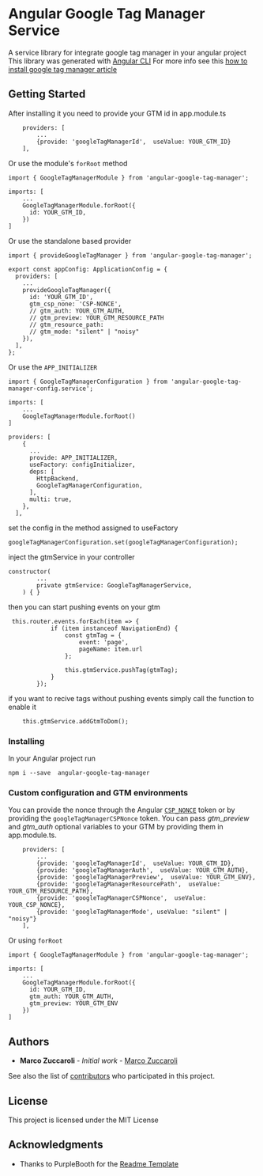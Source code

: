 # Angular Google Tag Manager Service

A service library for integrate google tag manager in your angular project
This library was generated with [Angular CLI](https://github.com/angular/angular-cli)
For more info see this [how to install google tag manager article](https://itnext.io/how-to-add-google-tag-manager-to-an-angular-application-fc68624386e2)

## Getting Started

After installing it you need to provide your GTM id in app.module.ts

```
    providers: [
        ...
        {provide: 'googleTagManagerId',  useValue: YOUR_GTM_ID}
    ],
```

Or use the module's `forRoot` method

```
import { GoogleTagManagerModule } from 'angular-google-tag-manager';

imports: [
    ...
    GoogleTagManagerModule.forRoot({
      id: YOUR_GTM_ID,
    })
]
```

Or use the standalone based provider

```
import { provideGoogleTagManager } from 'angular-google-tag-manager';

export const appConfig: ApplicationConfig = {
  providers: [
    ...
    provideGoogleTagManager({
      id: 'YOUR_GTM_ID',
      gtm_csp_none: 'CSP-NONCE',
      // gtm_auth: YOUR_GTM_AUTH,
      // gtm_preview: YOUR_GTM_RESOURCE_PATH
      // gtm_resource_path:
      // gtm_mode: "silent" | "noisy"
    }),
  ],
};
```

Or use the `APP_INITIALIZER`

```
import { GoogleTagManagerConfiguration } from 'angular-google-tag-manager-config.service';

imports: [
    ...
    GoogleTagManagerModule.forRoot()
]

providers: [
    {
      ...
      provide: APP_INITIALIZER,
      useFactory: configInitializer,
      deps: [
        HttpBackend,
        GoogleTagManagerConfiguration,
      ],
      multi: true,
    },
  ],
```

set the config in the method assigned to useFactory

```
googleTagManagerConfiguration.set(googleTagManagerConfiguration);
```

inject the gtmService in your controller

```
constructor(
        ...
        private gtmService: GoogleTagManagerService,
    ) { }
```

then you can start pushing events on your gtm

```
 this.router.events.forEach(item => {
            if (item instanceof NavigationEnd) {
                const gtmTag = {
                    event: 'page',
                    pageName: item.url
                };

                this.gtmService.pushTag(gtmTag);
            }
        });
```

if you want to recive tags without pushing events simply call the function to enable it

```
    this.gtmService.addGtmToDom();
```

### Installing

In your Angular project run

```
npm i --save  angular-google-tag-manager
```

### Custom configuration and GTM environments

You can provide the nonce through the Angular [`CSP_NONCE`](https://angular.io/guide/security#content-security-policy) token or by providing the `googleTagManagerCSPNonce` token.
You can pass _gtm_preview_ and _gtm_auth_ optional variables to your GTM by providing them in app.module.ts.

```
    providers: [
        ...
        {provide: 'googleTagManagerId',  useValue: YOUR_GTM_ID},
        {provide: 'googleTagManagerAuth',  useValue: YOUR_GTM_AUTH},
        {provide: 'googleTagManagerPreview',  useValue: YOUR_GTM_ENV},
        {provide: 'googleTagManagerResourcePath',  useValue: YOUR_GTM_RESOURCE_PATH},
        {provide: 'googleTagManagerCSPNonce',  useValue: YOUR_CSP_NONCE},
        {provide: 'googleTagManagerMode', useValue: "silent" | "noisy"}
    ],
```

Or using `forRoot`

```
import { GoogleTagManagerModule } from 'angular-google-tag-manager';

imports: [
    ...
    GoogleTagManagerModule.forRoot({
      id: YOUR_GTM_ID,
      gtm_auth: YOUR_GTM_AUTH,
      gtm_preview: YOUR_GTM_ENV
    })
]
```

## Authors

- **Marco Zuccaroli** - _Initial work_ - [Marco Zuccaroli](https://github.com/mzuccaroli)

See also the list of [contributors](https://github.com/mzuccaroli/angular-google-tag-manager/graphs/contributors) who participated in this project.

## License

This project is licensed under the MIT License

## Acknowledgments

- Thanks to PurpleBooth for the [Readme Template](https://gist.github.com/PurpleBooth/109311bb0361f32d87a2)
